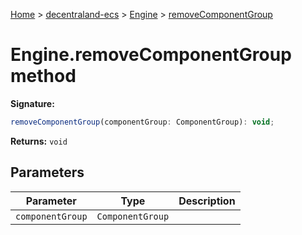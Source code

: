 [Home](./index) &gt; [decentraland-ecs](./decentraland-ecs.md) &gt; [Engine](./decentraland-ecs.engine.md) &gt; [removeComponentGroup](./decentraland-ecs.engine.removecomponentgroup.md)

# Engine.removeComponentGroup method


**Signature:**
```javascript
removeComponentGroup(componentGroup: ComponentGroup): void;
```
**Returns:** `void`

## Parameters

|  Parameter | Type | Description |
|  --- | --- | --- |
|  `componentGroup` | `ComponentGroup` |  |

